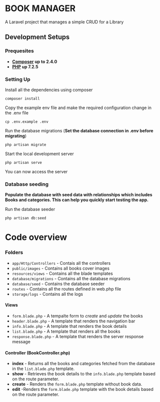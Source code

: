 # BOOK MANAGER

A Laravel project that manages a simple CRUD for a Library

## Development Setups

### Prequesites

- **[Composer](https://getcomposer.org/download/) up to 2.4.0**
- **[PHP](https://www.php.net/downloads.php) up 7.2.5**

### Setting Up

Install all the dependencies using composer

    composer install
    
Copy the example env file and make the required configuration change in the .env file

    cp .env.example .env
    
Run the database migrations (**Set the database connection in .env before migrating**)

    php artisan migrate
    
Start the local development server

    php artisan serve
    
You can now access the server

### Database seeding

**Populate the database with seed data with relationships which includes Books and categories. This can help you quickly start testing the app.**

Run the database seeder

    php artisan db:seed
    
# Code overview

### Folders

- `app/Http/Controllers` - Contais all the controllers
- `public/images` - Contains all books cover images
- `resources/views` - Contains all the blade templates
- `database/migrations` - Contains all the database migrations
- `database/seed` - Contains the database seeder
- `routes` - Contains all the routes defined in web.php file
- `storage/logs` - Contains all the logs

#### Views 

- `form.blade.php` - A tempalte form to *create* and *update* the books
- `header.blade.php` - A template that renders the navigation bar
- `info.blade.php` - A template that renders the book details
- `list.blade.php` - A template that renders all the books
- `response.blade.php` - A template that renders the server response message

#### Controller (BookController.php)

- **index** - Returns all the books and categories fetched from the database in the `list.blade.php` template.
- **show** - Retrieves the book details to the `info.blade.php` template based on the route parameter.
- **create** - Renders the `form.blade.php` template without book data.
- **edit** -Renders the `form.blade.php` template with the book details based on the route parameter.



